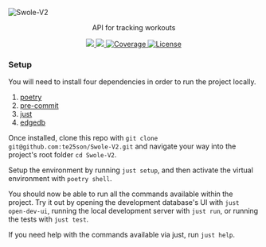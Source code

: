![Swole-V2](https://github.com/te25son/Swole-V2/assets/39095798/37f08516-8a9f-40f5-88ad-dc26e7dbd721)

<p align="center">API for tracking workouts</p>

<p align="center">
  <a href="https://github.com/charliermarsh/ruff">
    <img src="https://img.shields.io/endpoint?url=https://raw.githubusercontent.com/charliermarsh/ruff/main/assets/badge/v0.json">
  </a>
  <a href="https://github.com/te25son/Swole-V2/actions/workflows/test.yml">
    <img src="https://github.com/te25son/Swole-V2/actions/workflows/test.yml/badge.svg">
  </a>
  <a href="https://coverage-badge.samuelcolvin.workers.dev/redirect/te25son/Swole-V2" target="_blank">
    <img src="https://coverage-badge.samuelcolvin.workers.dev/te25son/Swole-V2.svg" alt="Coverage">
  </a>
  <a href="https://opensource.org/licenses/Apache-2.0">
    <img src="https://img.shields.io/badge/License-Apache_2.0-blue.svg" alt="License">
  </a>
<p>

### Setup

You will need to install four dependencies in order to run the project locally.

1. [poetry](https://python-poetry.org/docs/#installation)
2. [pre-commit](https://pre-commit.com/#installation)
3. [just](https://github.com/casey/just#packages)
4. [edgedb](https://www.edgedb.com/install)

Once installed, clone this repo with `git clone git@github.com:te25son/Swole-V2.git` and navigate your way into the project's root folder `cd Swole-V2`.

Setup the environment by running `just setup`, and then activate the virtual environment with `poetry shell`.

You should now be able to run all the commands available within the project. Try it out by opening the development database's UI with `just open-dev-ui`, running the local development server with `just run`, or running the tests with `just test`.

If you need help with the commands available via just, run `just help`.
